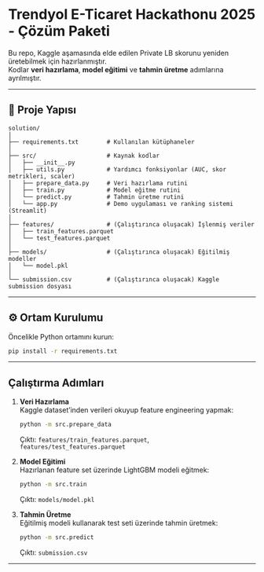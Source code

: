 # Trendyol E-Ticaret Hackathonu 2025 - Çözüm Paketi

Bu repo, Kaggle aşamasında elde edilen Private LB skorunu yeniden üretebilmek için hazırlanmıştır.  
Kodlar **veri hazırlama**, **model eğitimi** ve **tahmin üretme** adımlarına ayrılmıştır.  

---

## 📂 Proje Yapısı

```
solution/
│
├── requirements.txt        # Kullanılan kütüphaneler
│
├── src/                    # Kaynak kodlar
│   ├── __init__.py
│   ├── utils.py            # Yardımcı fonksiyonlar (AUC, skor metrikleri, scaler)
│   ├── prepare_data.py     # Veri hazırlama rutini
│   ├── train.py            # Model eğitme rutini
│   └── predict.py          # Tahmin üretme rutini
│   └── app.py              # Demo uygulaması ve ranking sistemi (Streamlit)
│
├── features/               # (Çalıştırınca oluşacak) İşlenmiş veriler
│   ├── train_features.parquet
│   └── test_features.parquet
│
├── models/                 # (Çalıştırınca oluşacak) Eğitilmiş modeller
│   └── model.pkl
│
└── submission.csv          # (Çalıştırınca oluşacak) Kaggle submission dosyası
```

---

## ⚙️ Ortam Kurulumu

Öncelikle Python ortamını kurun:

```bash
pip install -r requirements.txt
```

---

##  Çalıştırma Adımları

1. **Veri Hazırlama**  
   Kaggle dataset’inden verileri okuyup feature engineering yapmak:  
   ```bash
   python -m src.prepare_data
   ```
   Çıktı: `features/train_features.parquet`, `features/test_features.parquet`

2. **Model Eğitimi**  
   Hazırlanan feature set üzerinde LightGBM modeli eğitmek:  
   ```bash
   python -m src.train
   ```
   Çıktı: `models/model.pkl`

3. **Tahmin Üretme**  
   Eğitilmiş modeli kullanarak test seti üzerinde tahmin üretmek:  
   ```bash
   python -m src.predict
   ```
   Çıktı: `submission.csv`

---
